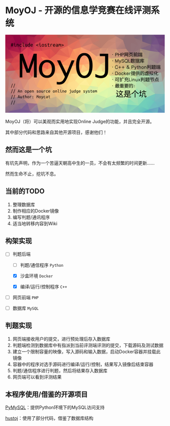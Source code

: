 MoyOJ - 开源的信息学竞赛在线评测系统
======================

![MoyOJ](https://raw.githubusercontent.com/moycat/MoyOJ/master/MoyOJ.png)

MoyOJ（将）可以美观而实用地实现Online Judge的功能，并且完全开源。

其中部分代码和思路来自其他开源项目，感谢他们！

然而这是一个坑
-----------

有坑先声明，作为一个苦逼天朝高中生的一员，不会有太频繁的时间更新……

然而生命不止，挖坑不息。

当前的TODO
-----------

 1. 整理数据库
 1. 制作相应的Docker镜像
 1. 编写判题/通讯程序
 1. 适当地转移内容到Wiki

构架实现
-----------

- [ ] 判题后端
    
    - [ ] 判题/通信程序 `Python`
    
    - [X] 沙盒环境 `Docker`
    
    - [X] 编译/运行/控制程序 `C++`
    
- [ ] 网页前端 `PHP`

- [ ] 数据库 `MySQL`
 
判题实现
-----------

1. 网页端接收用户的提交，进行预处理后存入数据库
2. 判题端检测到数据库中有指派到当前评测端评测的提交，下载源码及测试数据
3. 建立一个限制容量的映像，写入源码和输入数据，启动Docker容器并挂载此镜像
4. 容器中的程序对选手源码进行编译/运行/控制，结果写入镜像后结束容器
5. 判题/通信程序进行判题，然后将结果存入数据库
6. 网页端可以看到评测结果

本程序使用/借鉴的开源项目
-----------

[PyMySQL](https://github.com/PyMySQL/PyMySQL)：提供Python环境下的MySQL访问支持

[hustoj](https://github.com/zhblue/hustoj)：使用了部分代码，借鉴了数据库结构
